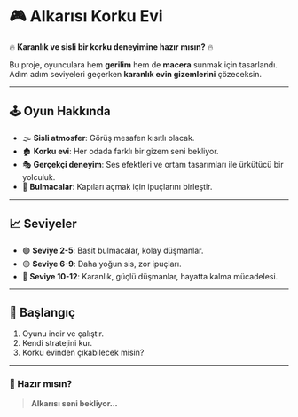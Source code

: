 # 🎮 Alkarısı Korku Evi  

🔥 **Karanlık ve sisli bir korku deneyimine hazır mısın?** 🔥  

Bu proje, oyunculara hem **gerilim** hem de **macera** sunmak için tasarlandı.  
Adım adım seviyeleri geçerken **karanlık evin gizemlerini** çözeceksin.  

---

## 🕹️ Oyun Hakkında  

- 🌫️ **Sisli atmosfer**: Görüş mesafen kısıtlı olacak.  
- 🏚️ **Korku evi**: Her odada farklı bir gizem seni bekliyor.  
- 🎭 **Gerçekçi deneyim**: Ses efektleri ve ortam tasarımları ile ürkütücü bir yolculuk.  
- 🔑 **Bulmacalar**: Kapıları açmak için ipuçlarını birleştir.  

---

## 📈 Seviyeler  

- 🟢 **Seviye 2-5**: Basit bulmacalar, kolay düşmanlar.  
- 🟡 **Seviye 6-9**: Daha yoğun sis, zor ipuçları.  
- 🔴 **Seviye 10-12**: Karanlık, güçlü düşmanlar, hayatta kalma mücadelesi.  

---

## 🚀 Başlangıç  

1. Oyunu indir ve çalıştır.  
2. Kendi stratejini kur.  
3. Korku evinden çıkabilecek misin?  

---

### 👻 Hazır mısın?  
> **Alkarısı seni bekliyor...**  
